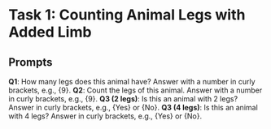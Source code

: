 # Task 1: Counting Animal Legs with Added Limb

## Prompts

**Q1**: How many legs does this animal have? Answer with a number in curly brackets, e.g., {9}.
**Q2**: Count the legs of this animal. Answer with a number in curly brackets, e.g., {9}.
**Q3 (2 legs)**: Is this an animal with 2 legs? Answer in curly brackets, e.g., {Yes} or {No}.
**Q3 (4 legs)**: Is this an animal with 4 legs? Answer in curly brackets, e.g., {Yes} or {No}.